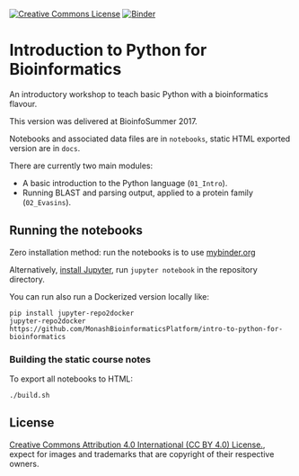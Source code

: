 <a rel="license" href="http://creativecommons.org/licenses/by/4.0/"><img alt="Creative Commons License" style="border-width:0" src="https://i.creativecommons.org/l/by/4.0/80x15.png" /></a>
[![Binder](https://mybinder.org/badge.svg)](https://mybinder.org/v2/gh/MonashBioinformaticsPlatform/intro-to-python-for-bioinformatics/master)

# Introduction to Python for Bioinformatics

An introductory workshop to teach basic Python with a bioinformatics flavour.

This version was delivered at BioinfoSummer 2017.

Notebooks and associated data files are in `notebooks`, static HTML exported version are in `docs`.

There are currently two main modules:

* A basic introduction to the Python language (`01_Intro`).
* Running BLAST and parsing output, applied to a protein family (`02_Evasins`).

## Running the notebooks

Zero installation method: run the notebooks is to use [mybinder.org](https://mybinder.org/v2/gh/MonashBioinformaticsPlatform/intro-to-python-for-bioinformatics/bioinfosummer2017)

Alternatively, [install Jupyter](http://jupyter.org/install.html), run `jupyter notebook` in the repository directory.

You can run also run a Dockerized version locally like:
```
pip install jupyter-repo2docker
jupyter-repo2docker https://github.com/MonashBioinformaticsPlatform/intro-to-python-for-bioinformatics
```

### Building the static course notes

To export all notebooks to HTML:
```
./build.sh
```

## License

<a rel="license" href="http://creativecommons.org/licenses/by/4.0/">Creative Commons Attribution 4.0 International (CC BY 4.0) License.</a>, expect for images and trademarks that are copyright of their respective owners.
